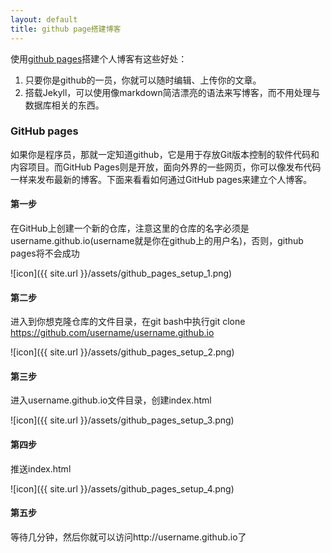 ```yaml
---
layout: default
title: github page搭建博客
---
```


<link href="http://kevinburke.bitbucket.org/markdowncss/markdown.css" rel="stylesheet"></link>

使用[github pages](http://pages.github.com/)搭建个人博客有这些好处：

1. 只要你是github的一员，你就可以随时编辑、上传你的文章。
2. 搭载Jekyll，可以使用像markdown简洁漂亮的语法来写博客，而不用处理与数据库相关的东西。

### GitHub pages ###

如果你是程序员，那就一定知道github，它是用于存放Git版本控制的软件代码和内容项目。而GitHub Pages则是开放，面向外界的一些网页，你可以像发布代码一样来发布最新的博客。下面来看看如何通过GitHub pages来建立个人博客。

#### 第一步 ####

在GitHub上创建一个新的仓库，注意这里的仓库的名字必须是username.github.io(username就是你在github上的用户名)，否则，github pages将不会成功

![icon]({{ site.url }}/assets/github_pages_setup_1.png)


#### 第二步 ####

进入到你想克隆仓库的文件目录，在git bash中执行git clone https://github.com/username/username.github.io

![icon]({{ site.url }}/assets/github_pages_setup_2.png)

#### 第三步 ####

进入username.github.io文件目录，创建index.html

![icon]({{ site.url }}/assets/github_pages_setup_3.png)

#### 第四步 ####

推送index.html

![icon]({{ site.url }}/assets/github_pages_setup_4.png)

#### 第五步 ####

等待几分钟，然后你就可以访问http://username.github.io了